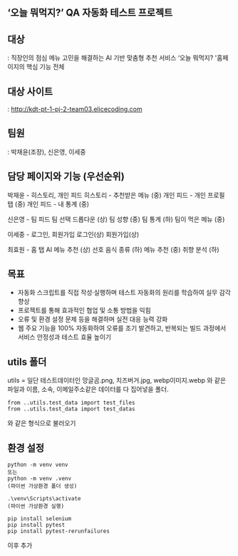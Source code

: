 **‘오늘 뭐먹지?’ QA 자동화 테스트 프로젝트**
---

## 대상
: 직장인의 점심 메뉴 고민을 해결하는 AI 기반 맞춤형 추천 서비스 ‘오늘 뭐먹지? '홈페이지의 핵심 기능 전체

## 대상 사이트
:  http://kdt-pt-1-pj-2-team03.elicecoding.com

## 팀원
: 박재윤(조장), 신은영, 이세중


## 담당 페이지와 기능 (우선순위)

박재윤 - 히스토리, 개인 피드
히스토리 - 추천받은 메뉴 (중)
개인 피드 - 개인 프로필 탭 (중)
개인 피드 - 내 통계 (중)

신은영 - 팀 피드
팀 선택 드롭다운 (상)
팀 성향 (중)
팀 통계 (하)
팀이 먹은 메뉴 (중)

이세중 - 로그인, 회원가입
로그인(상)
회원가입(상)

최효원 - 홈 탭
AI 메뉴 추천 (상)
선호 음식 종류 (하)
메뉴 추천 (중)
취향 분석 (하)


## 목표
 - 자동화 스크립트를 직접 작성·실행하며 테스트 자동화의 원리를 학습하여 실무 감각 향상
 - 프로젝트를 통해 효과적인 협업 및 소통 방법을 익힘
- 오류 및 환경 설정 문제 등을 해결하며 실전 대응 능력 강화
- 웹 주요 기능을 100% 자동화하여 오류를 조기 발견하고, 반복되는 빌드 과정에서 서비스 안정성과 테스트 효율 높이기


## utils 폴더

utils = 일단 테스트데이터인 망글곰.png, 치즈버거.jpg, webp이미지.webp 와 같은 파일과 이름, 소속, 이메일주소같은 데이터를 다 집어넣을 폴더.
<br>
```
from ..utils.test_data import test_files
from ..utils.test_data import test_datas 
```
와 같은 형식으로 불러오기
<br>


## 환경 설정

```
python -m venv venv
또는 
python -m venv .venv
(파이썬 가상환경 폴더 생성)

.\venv\Scripts\activate
(파이썬 가상환경 실행)

pip install selenium
pip install pytest
pip install pytest-rerunfailures

```

이후 추가
